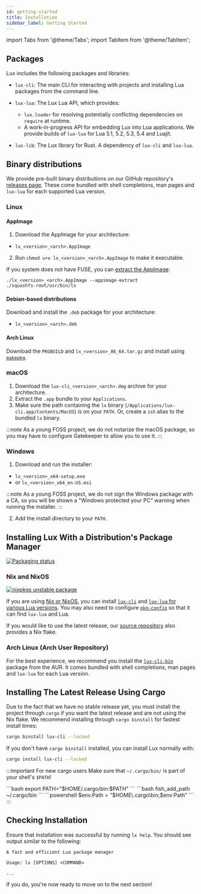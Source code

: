 ```yaml
---
id: getting-started
title: Installation
sidebar_label: Getting Started
---
```


import Tabs from '@theme/Tabs';
import TabItem from '@theme/TabItem';

## Packages

Lux includes the following packages and libraries:

- `lux-cli`: The main CLI for interacting with projects and installing Lua packages
  from the command line.

- `lux-lua`: The Lux Lua API, which provides:
  - `lux.loader` for resolving potentially conflicting dependencies on `require` at runtime.
  - A work-in-progress API for embedding Lux into Lua applications.
  We provide builds of `lux-lua` for Lua 5.1, 5.2, 5.3, 5.4 and Luajit.

- `lux-lib`: The Lux library for Rust. A dependency of `lux-cli` and `lux-lua`.

## Binary distributions

We provide pre-built binary distributions on our GitHub repository's [releases page](https://github.com/lumen-oss/lux/releases/latest).
These come bundled with shell completions, man pages and `lux-lua` for each supported Lua version.

### Linux

#### AppImage

1. Download the AppImage for your architecture:

- `lx_<version>_<arch>.AppImage`

2. Run `chmod u+x lx_<version>_<arch>.AppImage` to make it executable.

If you system does not have FUSE, you can [extract the AppImage](https://github.com/AppImage/AppImageKit/wiki/FUSE#type-2-appimage):

```
./lx_<version>_<arch>.AppImage --appimage-extract
./squashfs-root/usr/bin/lx
```

#### Debian-based distributions

Download and install the `.deb` package for your architecture:

- `lx_<version>_<arch>.deb`

#### Arch Linux

Download the `PKGBUILD` and `lx_<version>_86_64.tar.gz` and install using [`makepkg`](https://wiki.archlinux.org/title/Makepkg).

### macOS

1. Download the `lux-cli_<version>_<arch>.dmg` archive for your architecture.
2. Extract the `.app` bundle to your `Applications`.
3. Make sure the path containing the `lx` binary (`/Applications/lux-cli.app/Contents/MacOS`)
   is on your `PATH`.
   Or, create a `zsh` alias to the bundled `lx` binary.

:::note
As a young FOSS project, we do not notarize the macOS package,
so you may have to configure Gatekeeper to allow you to use it.
:::

### Windows

1. Download and run the installer:

- `lx_<version>_x64-setup.exe`
- or `lx_<version>_x64_en-US.msi`

:::note
As a young FOSS project, we do not sign the Windows package with a CA,
so you will be shown a "Windows protected your PC" warning when running the installer.
:::

2. Add the install directory to your `PATH`.

## Installing Lux With a Distribution's Package Manager

[![Packaging status](https://repology.org/badge/vertical-allrepos/lux-cli.svg)](https://repology.org/project/lux-cli/versions)

### Nix and NixOS

[![nixpkgs unstable package](https://repology.org/badge/version-for-repo/nix_unstable/lux-cli.svg)](https://search.nixos.org/packages?channel=unstable&show=lux-cli&from=0&size=50&sort=relevance&type=packages&query=lux-cli)

If you are using [Nix or NixOS](https://nixos.org/),
you can install [`lux-cli`](https://search.nixos.org/packages?channel=unstable&show=lux-cli&from=0&size=50&sort=relevance&type=packages&query=lux-cli)
and [`lux-lua` for various Lua versions](https://search.nixos.org/packages?channel=unstable&from=0&size=50&sort=relevance&type=packages&query=lux-lua).
You may also need to configure [`pkg-config`](https://search.nixos.org/packages?channel=unstable&show=pkg-config&from=0&size=50&sort=relevance&type=packages&query=pkg-config)
so that it can find `lux-lua` and Lua.

If you would like to use the latest release, our [source repository](https://github.com/lumen-oss/lux)
also provides a Nix flake.

### Arch Linux (Arch User Repository)

For the best experience, we recommend you install the [`lux-cli-bin`](https://github.com/lumen-oss/lux/releases/download/v0.15.0/lx_0.15.0_x86_64.tar.gz)
package from the AUR.
It comes bundled with shell completions, man pages and `lux-lua` for each Lua version.

## Installing The Latest Release Using Cargo

Due to the fact that we have no stable release yet, you must install the project
through `cargo` if you want the latest release and are not using the Nix flake.
We recommend installing through `cargo binstall` for fastest install times:

```sh
cargo binstall lux-cli --locked
```

If you don't have `cargo binstall` installed, you can install Lux normally with:

```sh
cargo install lux-cli --locked
```

:::important For new cargo users
Make sure that `~/.cargo/bin/` is part of your shell's `$PATH`!

<Tabs>
    <TabItem value="sh" value="bash / zsh">
    ```bash
    export PATH="$HOME/.cargo/bin:$PATH"
    ```
    </TabItem>
    <TabItem value="fish" value="fish">
    ```bash
    fish_add_path ~/.cargo/bin
    ```
    </TabItem>
    <TabItem value="powershell" value="powershell">
    ```powershell
    $env:Path = "$HOME\.cargo\bin;$env:Path"
    ```
    </TabItem>
</Tabs>
:::

## Checking Installation

Ensure that installation was successful by running `lx help`.
You should see output similar to the following:
```
A fast and efficient Lua package manager

Usage: lx [OPTIONS] <COMMAND>

...
```

If you do, you're now ready to move on to the next section!
